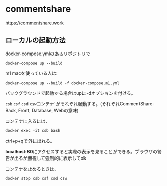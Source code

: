 # commentshare
https://commentshare.work
## ローカルの起動方法
docker-compose.ymlのあるリポジトリで
```
docker-compose up --build 
```
m1 macを使っている人は

```
docker-compose up --build -f docker-compose.m1.yml
```
バックグラウンドで起動する場合はupに-dオプションを付ける。

`csb` `csf` `csd` `csw`コンテナ`がそれぞれ起動する。(それぞれCommentShare-Back, Front, Database, Webの意味)

コンテナに入るには、
```
docker exec -it csb bash
```
ctrl+p+qで外に出れる。

**localhost:80**にアクセスすると実際の表示を見ることができる。ブラウザの警告が出るが無視して強制的に表示してok

コンテナを止めるときは、
```
docker stop csb csf csd csw
```
    